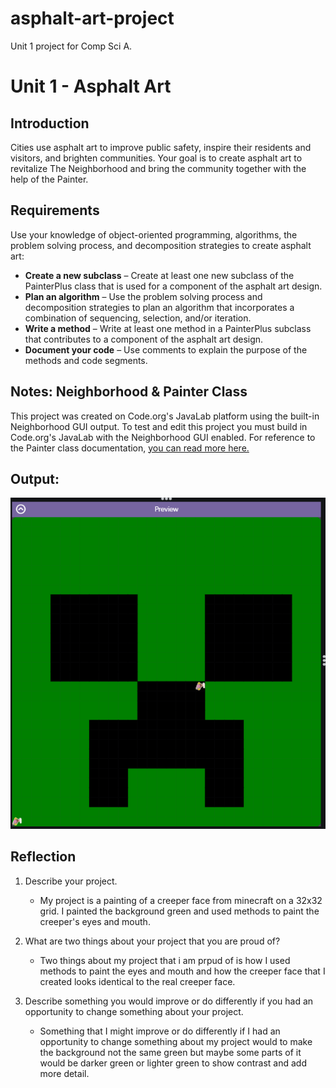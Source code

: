 # asphalt-art-project
Unit 1 project for Comp Sci A.
# Unit 1 - Asphalt Art

## Introduction

Cities use asphalt art to improve public safety, inspire their residents and visitors, and brighten communities. Your goal is to create asphalt art to revitalize The Neighborhood and bring the community together with the help of the Painter.

## Requirements

Use your knowledge of object-oriented programming, algorithms, the problem solving process, and decomposition strategies to create asphalt art:
- **Create a new subclass** – Create at least one new subclass of the PainterPlus class that is used for a component of the asphalt art design.
- **Plan an algorithm** – Use the problem solving process and decomposition strategies to plan an algorithm that incorporates a combination of sequencing, selection, and/or iteration.
- **Write a method** – Write at least one method in a PainterPlus subclass that contributes to a component of the asphalt art design.
- **Document your code** – Use comments to explain the purpose of the methods and code segments.

## Notes: Neighborhood & Painter Class

This project was created on Code.org's JavaLab platform using the built-in Neighborhood GUI output. To test and edit this project you must build in Code.org's JavaLab with the Neighborhood GUI enabled. For reference to the Painter class documentation, [you can read more here.](https://studio.code.org/docs/ide/javalab/classes/Painter)

## Output:

![The output of my Asphalt Art Project!!](image.png)

## Reflection

1. Describe your project.

   - My project is a painting of a creeper face from minecraft on a 32x32 grid. I painted the background green and used methods to paint the creeper's eyes and mouth. 

2. What are two things about your project that you are proud of?

   - Two things about my project that i am prpud of is how I used methods to paint the eyes and mouth and how the creeper face that I created looks identical to the real creeper face.

3. Describe something you would improve or do differently if you had an opportunity to change something about your project.

   - Something that I might improve or do differently if I had an opportunity to change something about my project would to make the background not the same green but maybe some parts of it would be darker green or lighter green to show contrast and add more detail. 